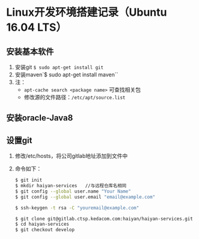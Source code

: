 # Linux开发环境搭建记录（Ubuntu 16.04 LTS）

## 安装基本软件

1. 安装git `$ sudo apt-get install git`
2. 安装maven`$ sudo apt-get install maven``
3. 注：
   * `apt-cache search <package name>` 可查找相关包
   * 修改源的文件路径：`/etc/apt/source.list`

## 安装oracle-Java8

## 设置git

1. 修改/etc/hosts，将公司gitlab地址添加到文件中

2. 命令如下：

   ``` bash
   $ git init
   $ mkdir haiyan-services   //与远程仓库名相同
   $ git config --global user.name "Your Name"
   $ git config --global user.email "email@example.com"
   
   $ ssh-keygen -t rsa -C "youremail@example.com"
   
   $ git clone git@gitlab.ctsp.kedacom.com:haiyan/haiyan-services.git
   $ cd haiyan-services
   $ git checkout develop
   
   ```

